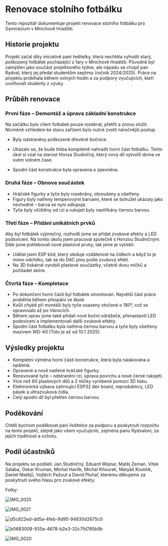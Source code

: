 # Renovace stolního fotbálku

Tento repozitář dokumentuje projekt renovace stolního fotbálku pro Gymnázium v Mnichově Hradišti.

## Historie projektu

Projekt začal díky iniciativě paní ředitelky, která nechtěla vyhodit starý, poškozený fotbálek pocházející z fary v Mnichově Hradišti. Původně byl zamýšlen jako součást projektového týdne, ale nápadu se chopil pan Rydval, který jej předal studentům septimy (ročník 2024/2025). Práce na projektu probíhala během volných hodin a za podpory vyučujících, kteří uvolňovali studenty z výuky.

## Průběh renovace

### **První fáze – Demontáž a úprava základní konstrukce**
Na začátku bylo cílem fotbálek pouze rozebrat, přetřít a znovu složit. Nicméně vzhledem ke stavu zařízení bylo nutné zvolit náročnější postup. 
- Byly odstraněny poškozené dřevěné bočnice.

- Ukázalo se, že bude třeba kompletně nahradit horní část fotbálku. Tento úkol si vzal na starost Honza Studničný, který nový díl vytvořil doma ve svém volném čase.
- Spodní část konstrukce byla opravena a zpevněna.

### **Druhá fáze – Obnova součástek**
- Hráčské figurky a tyče byly rozebrány, obroušeny a ošetřeny.
- Figury byly natřeny temperovými barvami, které se bohužel ukázaly jako nevhodné – barva se nyní odlupuje.
- Tyče byly očištěny od rzi a rukojeti byly nastříkány černou barvou.

### **Třetí fáze – Přidání unikátních prvků**
Aby byl fotbálek výjimečný, rozhodli jsme se přidat zvukové efekty a LED podsvícení. Na tomto úkolu jsem pracoval společně s Honzou Studničným. Dále jsme potřebovali nové plastové prvky, tak jsme je vytiskli. 
- Udělal jsem ESP kód, který sleduje vzdálenost na čidlech a když to je mimo odchilku, tak se do DAC pinu pošle zvukový efekt. 
- Na 3D tiskárně vyrobili plastové součástky, včetně dvou míčků a počítadel skóre.

### **Čtvrtá fáze – Kompletace**
- Po dokončení horní části byl fotbálek smontován. Největší část práce proběhla během přespání ve škole
- Kvůli chybě při montáži byly tyče osazeny otočené o 180°, což se opravovalo až po Vánocích. 
- Během oprav jsme také přidali nové boční odrážeče, přenastavili LED podsvícení a implementovali další zvukové efekty.
- Spodní část fotbálku byla natřena černou barvou a tyče byly ošetřeny mazivem WD-40 (Toto je až od 10.1 2025).

## Výsledky projektu

- Kompletní výměna horní části konstrukce, která byla nalakována a opálená.
- Opravené a nově natřené hráčské figurky.
- Renovované tyče – odstranění rzi, úprava povrchu a nové černé rukojeti.
- Více než 60 plastových dílů a 2 míčky vyrobené pomocí 3D tisku.
- Elektronická výbava zahrnující ESP32 dev board, reproduktory, LED pásek a ultrazvuková čidla.
- Celý spodní díl byl přetřen černou barvou.

## Poděkování

Chtěli bychom poděkovat paní ředitelce za podporu a poskytnutí rozpočtu na tento projekt, stejně jako všem vyučujícím, zejména panu Rydvalovi, za jejich trpělivost a ochotu.

## Podíl účastníků
Na projektu se podíleli: Jan Studničný, Eduard Wojnar, Matěj Zeman, Vítek Salaba, Oskar Kruman, Michal Havlík, Michal Kňourek, Matyáš Koutník, Daniel Matějů, Vojtěch Pažout a David Pluhař, kterému děkujeme za poskytnutí svého hlasu pro zvukové efekty.

Fotky: 

![IMG_0025](https://github.com/user-attachments/assets/a582bf9a-bcae-48f2-96ae-9f7d5a8268c4)

![IMG_0021](https://github.com/user-attachments/assets/d8b95602-f166-4aca-8741-7538ea89bc55)

![d5c822ed-dd5a-4feb-9d95-94830d2675c0](https://github.com/user-attachments/assets/ffdab394-dde5-4fc5-9838-746097248584)

![b0683008-935a-4678-b2e3-32c7fd785b9b](https://github.com/user-attachments/assets/676f01e9-f48f-4127-b663-1b1811d4ab36)

![IMG_0020](https://github.com/user-attachments/assets/18321c85-11e2-4967-a8c5-30ecb99e5834)
